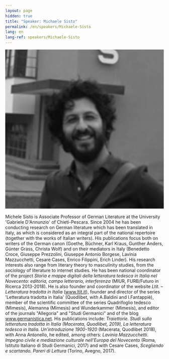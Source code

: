 ```yaml
---
layout: page
hidden: true
title: "Speaker: Michaele Sisto"
permalink: /en/speakers/Michaele-Sisto
lang: en
lang-ref: speakers/Michaele-Sisto
---
```


![Michele Sisto](/assets/speakers/Michele-Sisto.jpg)

Michele Sisto is Associate Professor of German Literature at the University 'Gabriele D'Annunzio' of Chieti-Pescara. Since 2004 he has been conducting research on German literature which has been translated in Italy, as which is considered as an integral part of the national repertoire (together with the works of Italian writers). His publications focus both on writers of the German canon (Goethe, Büchner, Karl Kraus, Gunther Anders, Günter Grass, Christa Wolf) and on their mediators in Italy (Benedetto Croce, Giuseppe Prezzolini, Giuseppe Antonio Borgese, Lavinia Mazzucchetti, Cesare Cases, Enrico Filippini, Erich Linder). His research interests also range from literary theory to masculinity studies, from the sociology of literature to internet studies. He has been national coordinator of the project _Storia e mappe digitali della letteratura tedesca in Italia nel Novecento: editoria, campo letterario, interferenza_ (MIUR, FURB/Futuro in Ricerca 2013-2018). He is also founder and coordinator of the website _Ltit. – Letteratura tradotta in Italia_ (www.ltit.it), founder and director of the series 'Letteratura tradotta in Italia' (Quodlibet, with A.Baldini and I.Fantappiè), member of the scientific committee of the series Quadrifoglio tedesco (Mimesis), Alemanna (Mimesis) and Wunderkammer (Mimesis), and editor of the journals "Allegoria" and "Studi Germanici" and of the blog www.germanistica.net. His publications include: _Traiettorie. Studi sulla letteratura tradotta in Italia (Macerata, Quodlibet, 2019), La letteratura tedesca in Italia. Un’introduzione 1900-1920_ (Macerata, Quodlibet 2018), with Anna Antonello, he edited, among others: _Lavinia Mazzucchetti. Impegno civile e mediazione culturale nell’Europa del Novecento_ (Roma, Istituto Italiano di Studi Germanici, 2017) and with Cesare Cases, _Scegliendo e scartando. Pareri di Lettura_ (Torino, Avegno, 2017).
